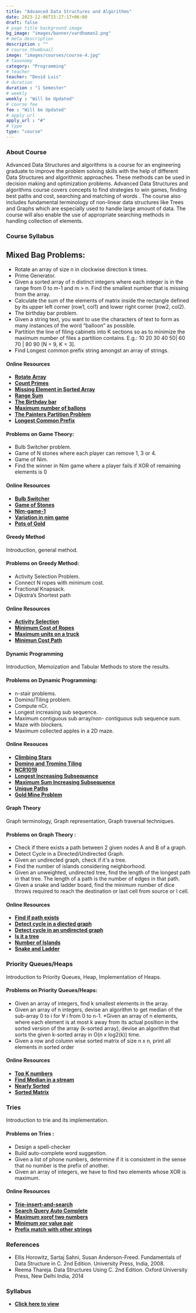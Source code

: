 ```yaml
---
title: "Advanced Data Structures and Algorithms"
date: 2023-12-06T15:27:17+06:00
draft: false
# page title background image
bg_image: "images/banner/vardhaman2.png"
# meta description
description : ""
# course thumbnail
image: "images/courses/course-4.jpg"
# taxonomy
category: "Programming"
# teacher
teacher: "Devid Luis"
# duration
duration : "1 Semester"
# weekly
weekly : "Will be Updated"
# course fee
fee : "Will be Updated"
# apply url
apply_url : "#"
# type
type: "course"
---
```



### About Course

Advanced Data Structures and algorithms is a course for an engineering graduate to improve 
the problem solving skills with the help of different Data Structures and algorithmic
approaches. These methods can be used in decision making and optimization problems.
Advanced Data Structures and algorithms course covers concepts to find strategies to win 
games, finding best paths and cost, searching and matching of words . The course also
includes fundamental terminology of non-linear data structures like Trees and Graphs which
are especially used to handle large amount of data. The course will also enable the use of
appropriate searching methods in handling collection of elements.

### Course Syllabus
## Mixed Bag Problems:
* Rotate an array of size n in clockwise direction k times.
* Prime Generator.
* Given a sorted array of n distinct integers where each integer is in the range from 0 
to m-1 and m > n. Find the smallest number that is missing from the array.
* Calculate the sum of the elements of matrix inside the rectangle defined by its upper left corner (row1, col1) and lower right corner (row2, col2).
* The birthday bar problem.
* Given a string text, you want to use the characters of text to form as many instances of the word “balloon” as possible.
* Partition the line of filing cabinets into K sections so as to minimize the maximum number of files a partition contains. E.g.: 10 20 30 40 50| 60 70 | 80 90 [N = 9, K = 3].
* Find Longest common prefix string amongst an array of strings.

#### Online Resources
* **[Rotate Array](https://leetcode.com/problems/rotate-array/)**
*  **[Count Primes](https://leetcode.com/problems/count-primes/)**
* **[Missing Element in Sorted Array](https://leetcode.com/problems/missing-element-in-sorted-array/)**
* **[Range Sum](https://leetcode.com/problems/range-sum-query-2d-immutable/)**
* **[The Birthday bar](https://www.hackerrank.com/challenges/the-birthday-bar/problem)**
* **[Maximum number of ballons](https://leetcode.com/problems/maximum-number-of-balloons/)**
* **[The Painters Partition Problem](https://practice.geeksforgeeks.org/problems/the-painters-partition-problem1535/1)**
* **[Longest Common Prefix](https://leetcode.com/problems/longest-common-prefix/)**

#### Problems on Game Theory:
* Bulb Switcher problem.
* Game of N stones where each player can remove 1, 3 or 4.
* Game of Nim.
* Find the winner in Nim game where a player fails if XOR of remaining elements is 0

#### Online Resources
* **[Bulb Switcher](https://leetcode.com/problems/bulb-switcher/)**
* **[Game of Stones](https://www.hackerrank.com/challenges/game-of-stones-1/problem)**
* **[Nim-game-1](https://www.hackerrank.com/challenges/nim-game-1/problem)**
* **[Variation in nim game](https://practice.geeksforgeeks.org/problems/variation-in-nim-game4317/1)**
* **[Pots of Gold](https://practice.geeksforgeeks.org/problems/pots-of-gold-game/1)**

#### Greedy Method
 Introduction, general method.

#### Problems on Greedy Method:
* Activity Selection Problem.
* Connect N ropes with minimum cost.
* Fractional Knapsack.
* Dijkstra’s Shortest path

#### Online Resources
* **[Activity Selection](https://practice.geeksforgeeks.org/problems/activity-selection-1587115620/1)**
*  **[Minimum Cost of Ropes](https://practice.geeksforgeeks.org/problems/minimum-cost-of-ropes-1587115620/1)**
* **[Maximum units on a truck](https://leetcode.com/problems/maximum-units-on-a-truck/)**
* **[Minimun Cost Path](https://practice.geeksforgeeks.org/problems/minimum-cost-path3833/1)**

#### Dynamic Programming 
Introduction, Memoization and Tabular Methods to store the results.

#### Problems on Dynamic Programming:
* n-stair problems.
* Domino/Tiling problem.
* Compute nCr.
* Longest increasing sub sequence.
* Maximum contiguous sub array/non- contiguous sub sequence sum.
* Maze with blockers.
* Maximum collected apples in a 2D maze.

#### Online Resouces
* **[Climbing Stars](https://leetcode.com/problems/climbing-stairs/)**
* **[Domino and Tromino Tiling](https://leetcode.com/problems/domino-and-tromino-tiling/)**
* **[NCR1019](https://practice.geeksforgeeks.org/problems/ncr1019/1)**
* **[Longest Increasing Subsequence](https://practice.geeksforgeeks.org/problems/longest-increasing-subsequence-1587115620/1)**
* **[Maximum Sum Increasing Subsequence](https://practice.geeksforgeeks.org/problems/maximum-sum-increasing-subsequence4749/1)**
* **[Unique Paths](https://leetcode.com/problems/unique-paths-ii/)**
* **[Gold Mine Problem](https://practice.geeksforgeeks.org/problems/gold-mine-problem2608/1)**

#### Graph Theory
Graph terminology, Graph representation, Graph traversal techniques.

#### Problems on Graph Theory :
* Check if there exists a path between 2 given nodes A and B of a graph.
*  Detect Cycle in a Directed/Undirected Graph.
* Given an undirected graph, check if it's a tree.
*  Find the number of islands considering neighborhood.
*   Given an unweighted, undirected tree, find the length of the longest path in that tree. The length of a path is the number of edges in that path.
*  Given a snake and ladder board, find the minimum number of dice throws required to reach the destination or last cell from source or I cell.

#### Online Resources
* **[Find if path exists](https://leetcode.com/problems/find-if-path-exists-in-graph/)**
* **[Detect cycle in a diected graph](https://practice.geeksforgeeks.org/problems/detect-cycle-in-a-directed-graph/1)**
* **[Detect cycle in an undirected graph](https://practice.geeksforgeeks.org/problems/detect-cycle-in-an-undirected-graph/1)**
* **[Is it a tree](https://www.codingninjas.com/studio/problems/is-it-a-tree_630511)**
* **[Number of Islands](https://leetcode.com/problems/number-of-islands/)**
* **[Snake and Ladder](https://practice.geeksforgeeks.org/problems/snake-and-ladder-problem4816/1)**

### Priority Queues/Heaps 
Introduction to Priority Queues, Heap, Implementation of Heaps.

#### Problems on Priority Queues/Heaps:
* Given an array of integers, find k smallest elements in the array.
*  Given an array of n integers, devise an algorithm to get median of the sub-array 0 to 
i for ∀ i from 0 to n-1.
*Given an array of n elements, where each element is at most k away from its actual  position in the sorted version of the array (k-sorted array), devise an algorithm that sorts the given k-sorted array in O(n x log2(k)) time.
* Given a row and column wise sorted matrix of size n x n, print all elements in sorted
order

#### Online Resources
* **[Top K numbers](https://practice.geeksforgeeks.org/problems/top-k-numbers3425/1)**
* **[Find Median in a stream](https://practice.geeksforgeeks.org/problems/find-median-in-a-stream-1587115620/1)**
* **[Nearly Sorted](https://practice.geeksforgeeks.org/problems/nearly-sorted-1587115620/1)**
* **[Sorted Matrix](https://www.codingninjas.com/studio/problems/sorted-matrix_758931)**

### Tries
Introduction to trie and its implementation.

#### Problems on Tries :
* Design a spell-checker
* Build auto-complete word suggestion.
* Given a list of phone numbers, determine if it is consistent in the sense that no
number is the prefix of another.
* Given an array of integers, we have to find two elements whose XOR is maximum.

#### Online Resources
* **[Trie-insert-and-search](https://practice.geeksforgeeks.org/problems/trie-insert-and-search0651/1)**
* **[Search Query Auto Complete](https://practice.geeksforgeeks.org/problems/search-query-auto-complete/1)**
* **[Maximum xorof two numbers](https://leetcode.com/problems/maximum-xor-of-two-numbers-in-an-array/)**
* **[Minimum xor value pair](https://practice.geeksforgeeks.org/problems/minimum-xor-value-pair/1)**
* **[Prefix match with other strings](https://practice.geeksforgeeks.org/problems/prefix-match-with-other-strings/1)**

### References
* Ellis Horowitz, Sartaj Sahni, Susan Anderson-Freed. Fundamentals of Data Structure in C. 2nd Edition. University Press, India, 2008.
* Reema Thareja. Data Structures Using C. 2nd Edition. Oxford University Press, New Delhi India,
2014

### Syllabus
- **[Click here to view](https://drive.google.com/file/d/1YwrkSzvqiHlwG1Yt7DqqNLR7BUjuzCPi/view?usp=sharing)**
